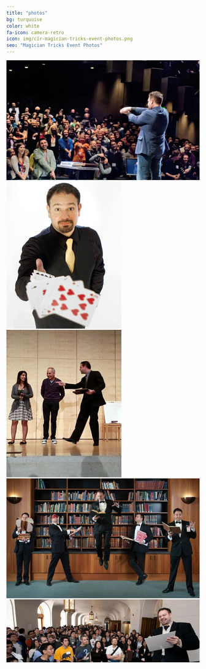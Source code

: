 ```yaml
---
title: "photos"
bg: turquoise
color: white
fa-icon: camera-retro
icon: img/cir-magician-tricks-event-photos.png
seo: "Magician Tricks Event Photos"
---
```


<div>
<img class="row big column"   src="img/gallery/w-magic-comedy-laugh-present-hands-audience.jpg" alt="Magic Comedy Laugh Present Hands Audience" title="Magic Comedy Laugh Present Hands Audience" />
<img class="row small column" src="img/gallery/t-magic-cards-cutout-throw-trick.jpg"  alt="Magic Cards Cutout Throw Trick" title="Magic Cards Cutout Throw Trick"/>
<img class="row small column" src="img/gallery/t-corporate-entertainer-magician-professional-bay-area.jpg"      alt="Corporate Entertainer Magician Professional Bay Area" title="Corporate Entertainer Magician Professional Bay Area" />
<img class="row big column"   src="img/gallery/w-magician-levitation-robert-strong-cards.jpg"      alt="Magician Levitation Robert Strong Cards" title="Magician Levitation Robert Strong Cards" />
<img class="row full column"  src="img/gallery/f-comedy-magic-san-francisco-stage.jpg" alt="Comedy Magic San Francisco Stage" title="Comedy Magic San Francisco Stage" />
</div>

